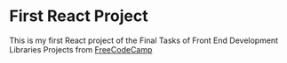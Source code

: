 # First React Project

This is my first React project of the Final Tasks of Front End Development Libraries Projects from [FreeCodeCamp](https://www.freecodecamp.org/)